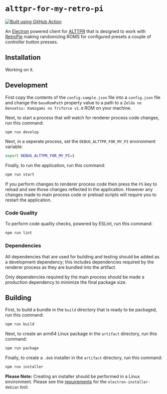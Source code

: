 # `alttpr-for-my-retro-pi`

[![Built using GitHub Action](https://github.com/lsphillips/alttpr/actions/workflows/build.yml/badge.svg?branch=main)](https://github.com/lsphillips/alttpr-for-my-retro-pi/actions)

An [Electron](https://www.electronjs.org/) powered client for [ALTTPR](https://alttpr.com/) that is designed to work with [RetroPie](https://retropie.org.uk/) making randomizing ROMS for configured presets a couple of controller button presses.

## Installation

Working on it.

## Development

First copy the contents of the `config.sample.json` file into a `config.json` file and change the `baseRomPath` property value to a path to a `Zelda no Densetsu: Kamigami no Triforce v1.0` ROM on your machine.

Next, to start a process that will watch for renderer process code changes, run this command:

``` bash
npm run develop
```

Next, in a seperate process, set the `DEBUG_ALTTPR_FOR_MY_PI` environment variable:

``` bash
export DEBUG_ALTTPR_FOR_MY_PI=1
```

Finally, to run the application, run this command:

``` bash
npm run start
```

If you perform changes to renderer process code then press the `F5` key to reload and see those changes reflected in the application. However any changes made to main process code or preload scripts will require you to restart the application.

### Code Quality

To perform code quality checks, powered by ESLint, run this command:

``` bash
npm run lint
```

### Dependencies

All dependencies that are used for building and testing should be added as a development dependency; this includes dependencies required by the renderer process as they are bundled into the artifact.

Only dependencies required by the main process should be made a production dependency to minimize the final package size.

## Building

First, to build a bundle in the `build` directory that is ready to be packaged, run this command:

``` bash
npm run build
```

Next, to create an arm64 Linux package in the `artifact` directory, run this command:

``` bash
npm run package
```

Finally, to create a `.deb` installer in the `artifact` directory, run this command:

``` bash
npm run installer
```

**Please Note:** Creating an installer should be performed in a Linux environment. Please see the [requirements](https://github.com/electron-userland/electron-installer-debian#requirements) for the `electron-installer-debian` tool.


